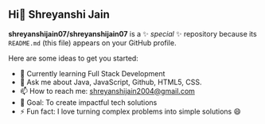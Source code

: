 ## Hi👋 Shreyanshi Jain


**shreyanshijain07/shreyanshijain07** is a ✨ _special_ ✨ repository because its `README.md` (this file) appears on your GitHub profile.

Here are some ideas to get you started:


- 🌱 Currently learning Full Stack Development
- 💬 Ask me about Java, JavaScript, Github, HTML5, CSS. 
- 📫 How to reach me: shreyanshijain2004@gmail.com
- 🎯 Goal: To create impactful tech solutions
- ⚡ Fun fact: I love turning complex problems into simple solutions 😄


